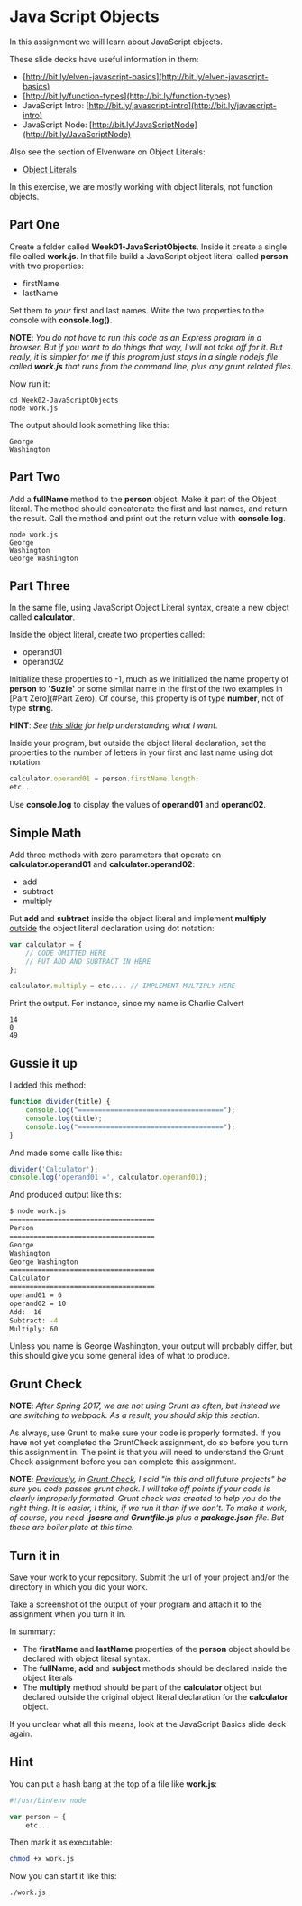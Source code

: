 # Java Script Objects

In this assignment we will learn about JavaScript objects.

These slide decks have useful information in them:

* [http://bit.ly/elven-javascript-basics](http://bit.ly/elven-javascript-basics)
* [http://bit.ly/function-types](http://bit.ly/function-types)
* JavaScript Intro: [http://bit.ly/javascript-intro](http://bit.ly/javascript-intro)
* JavaScript Node: [http://bit.ly/JavaScriptNode](http://bit.ly/JavaScriptNode)

Also see the section of Elvenware on Object Literals:

- [Object Literals][elf-obj-literal]

[elf-obj-literal]: http://www.elvenware.com/charlie/development/web/JavaScript/JavaScriptObjects.html#object-literal

In this exercise, we are mostly working with object literals, not function objects.

## Part One

Create a folder called **Week01-JavaScriptObjects**. Inside it create a single file called **work.js**. In that file build a JavaScript object literal called **person** with two properties:

* firstName
* lastName

Set them to _your_ first and last names. Write the two properties to the console with **console.log()**.

**NOTE**: _You do not have to run this code as an Express program in a browser. But if you want to do things that way, I will not take off for it. But really, it is simpler for me if this program just stays in a single nodejs file called **work.js** that runs from the command line, plus any grunt related files._

Now run it:

```
cd Week02-JavaScriptObjects
node work.js
```

The output should look something like this:

```
George
Washington
```

## Part Two

Add a **fullName** method to the **person** object. Make it part of the Object literal. The method should concatenate the first and last names, and return the result. Call the method and print out the return value with **console.log**.

```
node work.js
George
Washington
George Washington
```

## Part Three

In the same file, using JavaScript Object Literal syntax, create a new object called **calculator**.

Inside the object literal, create two properties called:

* operand01
* operand02

Initialize these properties to -1, much as we initialized the name property of **person** to **'Suzie'** or some similar name in the first of the two examples in [Part Zero](#Part Zero). Of course, this property is of type **number**, not of type **string**.  

**HINT**: _See [this slide][obj-slide] for help understanding what I want._

Inside your program, but outside the object literal declaration, set the properties to the number of letters in your first and last name using dot notation:

```javascript
calculator.operand01 = person.firstName.length;
etc...
```

Use **console.log** to display the values of **operand01** and **operand02**.

## Simple Math

Add three methods with zero parameters that operate on **calculator.operand01** and **calculator.operand02**:

* add
* subtract
* multiply

Put **add** and **subtract** inside the object literal and implement **multiply** [outside][obj-outside] the object literal declaration using dot notation:

```javascript
var calculator = {
	// CODE OMITTED HERE
	// PUT ADD AND SUBTRACT IN HERE
};

calculator.multiply = etc.... // IMPLEMENT MULTIPLY HERE
```

Print the output. For instance, since my name is Charlie Calvert

```
14
0
49
```

[obj-outside]: http://www.elvenware.com/charlie/development/web/JavaScript/JavaScriptObjects.html#outside
[obj-slide]: https://docs.google.com/presentation/d/1uT8eqrBayG6ZgdBsGIWbxOr9Lf7nWnTZSHi1mlKfZks/edit#slide=id.g29c371fd0_022

## Gussie it up

I added this method:

```javascript
function divider(title) {
	console.log("====================================");
	console.log(title);
	console.log("====================================");
}
```

And made some calls like this:

```javascript
divider('Calculator');
console.log('operand01 =', calculator.operand01);
```

And produced output like this:

```bash
$ node work.js
====================================
Person
====================================
George
Washington
George Washington
====================================
Calculator
====================================
operand01 = 6
operand02 = 10
Add:  16
Subtract: -4
Multiply: 60
```

Unless you name is George Washington, your output will probably differ, but this should give you some general idea of what to produce.


## Grunt Check

**NOTE**: _After Spring 2017, we are not using Grunt as often, but instead we are switching to webpack. As a result, you should skip this section._

As always, use Grunt to make sure your code is properly formated. If you have not yet completed the GruntCheck assignment, do so before you turn this assignment in. The point is that you will need to understand the Grunt Check assignment before you can complete this assignment.

**NOTE**: _[Previously][gc-proj], in [Grunt Check][gc-proj], I said "in this and all future projects" be sure you code passes grunt check. I will take off points if your code is clearly improperly formated. Grunt check was created to help you do the right thing. It is easier, I think, if we run it than if we don't. To make it work, of course, you need **.jscsrc** and **Gruntfile.js** plus a **package.json** file. But these are boiler plate at this time._

[gc-proj]: http://www.ccalvert.net/books/CloudNotes/Assignments/GruntCheck.html#clean-code


## Turn it in

Save your work to your repository. Submit the url of your project and/or the directory in which you did your work.

Take a screenshot of the output of your program and attach it to the assignment when you turn it in.

In summary:

- The **firstName** and **lastName** properties of the **person** object should be declared with object literal syntax.
- The **fullName**, **add** and **subject** methods should be declared inside the object literals
- The **multiply** method should be part of the **calculator** object but declared outside the original object literal declaration for the **calculator** object.

If you unclear what all this means, look at the JavaScript Basics slide deck again.

## Hint

You can put a hash bang at the top of a file like **work.js**:

```javascript
#!/usr/bin/env node

var person = {
	etc...
```

Then mark it as executable:

```bash
chmod +x work.js
```

Now you can start it like this:

```bash
./work.js
```
